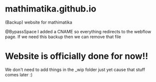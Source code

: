 # mathimatika.github.io
(Backup) website for mathimatika

@BypassSpace I added a CNAME so everything redirects to the webflow page. If we need this backup then we can remove that file
# Website is officially done for now!!
We don't need to add things in the \_wip folder just yet cause that stuff comes later :)
